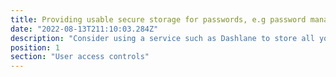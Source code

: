 ```yaml
---
title: Providing usable secure storage for passwords, e.g password manager
date: "2022-08-13T211:10:03.284Z"
description: "Consider using a service such as Dashlane to store all your staff member's passwords securely. This article from the NCSC: https://www.ncsc.gov.uk/collection/passwords/password-manager-buyers-guide has fantastic guidance on purchashing a password managers for your business, weigh up the pros and cons of each and consider implementing this as soon as possible."
position: 1
section: "User access controls"
---
```

